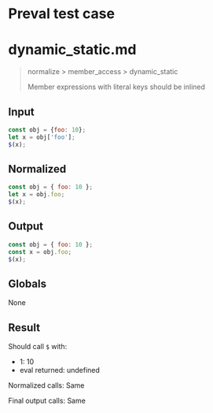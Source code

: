 # Preval test case

# dynamic_static.md

> normalize > member_access > dynamic_static
>
> Member expressions with literal keys should be inlined

## Input

`````js filename=intro
const obj = {foo: 10};
let x = obj['foo'];
$(x);
`````

## Normalized

`````js filename=intro
const obj = { foo: 10 };
let x = obj.foo;
$(x);
`````

## Output

`````js filename=intro
const obj = { foo: 10 };
const x = obj.foo;
$(x);
`````

## Globals

None

## Result

Should call `$` with:
 - 1: 10
 - eval returned: undefined

Normalized calls: Same

Final output calls: Same
